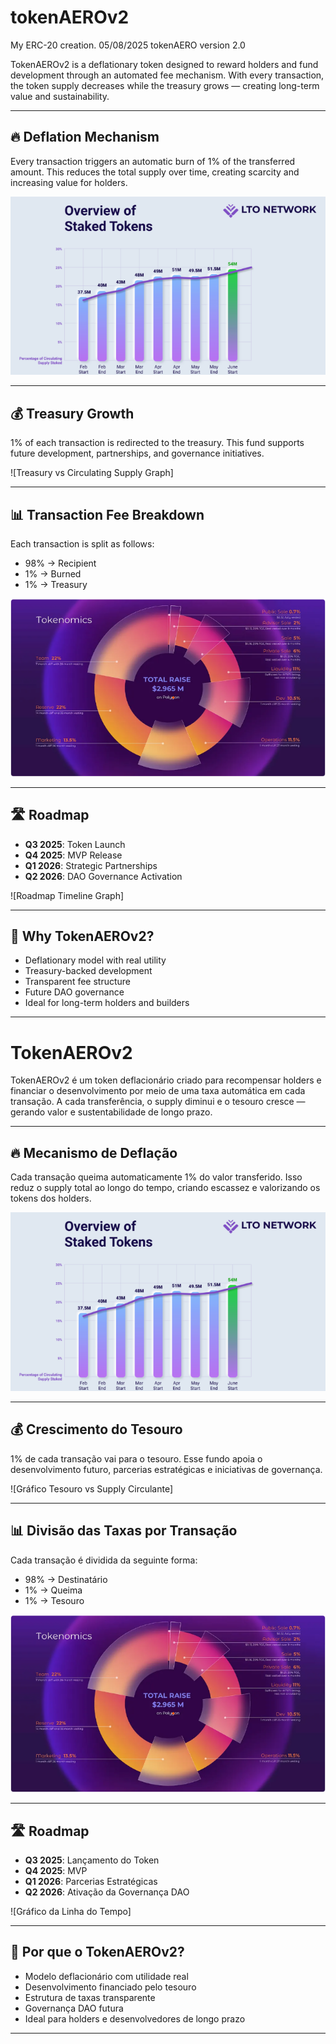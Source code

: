 # tokenAEROv2
My ERC-20 creation. 05/08/2025 tokenAERO  version 2.0

TokenAEROv2 is a deflationary token designed to reward holders and fund development through an automated fee mechanism. With every transaction, the token supply decreases while the treasury grows — creating long-term value and sustainability.

---

## 🔥 Deflation Mechanism

Every transaction triggers an automatic burn of 1% of the transferred amount. This reduces the total supply over time, creating scarcity and increasing value for holders.

![Deflation Curve Graph](Deflation_Curve_Graph.png)

---

## 💰 Treasury Growth

1% of each transaction is redirected to the treasury. This fund supports future development, partnerships, and governance initiatives.

![Treasury vs Circulating Supply Graph]

---

## 📊 Transaction Fee Breakdown

Each transaction is split as follows:

- 98% → Recipient
- 1% → Burned
- 1% → Treasury

![Fee Breakdown Pie Chart](Fee_Breakdown_Pie_Chart.png)

---

## 🛣️ Roadmap

- **Q3 2025**: Token Launch  
- **Q4 2025**: MVP Release  
- **Q1 2026**: Strategic Partnerships  
- **Q2 2026**: DAO Governance Activation  

![Roadmap Timeline Graph]

---

## 📌 Why TokenAEROv2?

- Deflationary model with real utility  
- Treasury-backed development  
- Transparent fee structure  
- Future DAO governance  
- Ideal for long-term holders and builders

---


# TokenAEROv2

TokenAEROv2 é um token deflacionário criado para recompensar holders e financiar o desenvolvimento por meio de uma taxa automática em cada transação. A cada transferência, o supply diminui e o tesouro cresce — gerando valor e sustentabilidade de longo prazo.

---

## 🔥 Mecanismo de Deflação

Cada transação queima automaticamente 1% do valor transferido. Isso reduz o supply total ao longo do tempo, criando escassez e valorizando os tokens dos holders.

![Gráfico da Curva de Deflação](Deflation_Curve_Graph.png)

---

## 💰 Crescimento do Tesouro

1% de cada transação vai para o tesouro. Esse fundo apoia o desenvolvimento futuro, parcerias estratégicas e iniciativas de governança.

![Gráfico Tesouro vs Supply Circulante]

---

## 📊 Divisão das Taxas por Transação

Cada transação é dividida da seguinte forma:

- 98% → Destinatário  
- 1% → Queima  
- 1% → Tesouro

![Gráfico de Pizza das Taxas](Fee_Breakdown_Pie_Chart.png)

---

## 🛣️ Roadmap

- **Q3 2025**: Lançamento do Token  
- **Q4 2025**: MVP  
- **Q1 2026**: Parcerias Estratégicas  
- **Q2 2026**: Ativação da Governança DAO  

![Gráfico da Linha do Tempo]

---

## 📌 Por que o TokenAEROv2?

- Modelo deflacionário com utilidade real  
- Desenvolvimento financiado pelo tesouro  
- Estrutura de taxas transparente  
- Governança DAO futura  
- Ideal para holders e desenvolvedores de longo prazo

---
